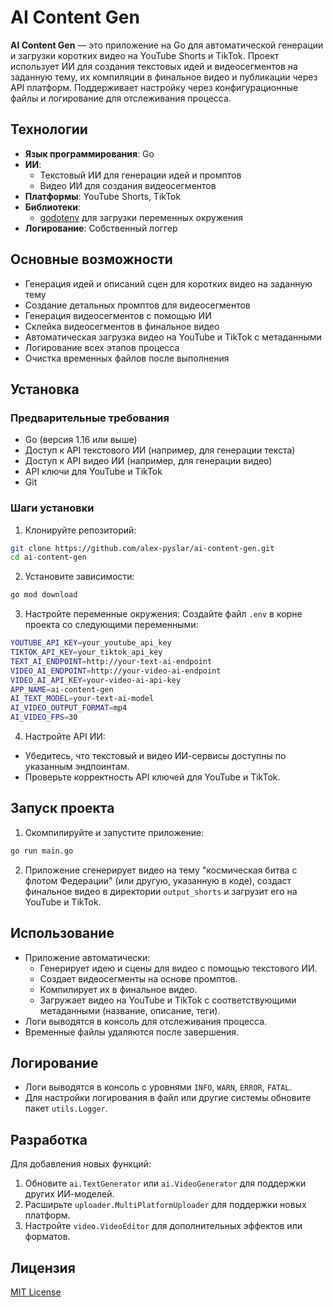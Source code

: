 # AI Content Gen

**AI Content Gen** — это приложение на Go для автоматической генерации и загрузки коротких видео на YouTube Shorts и TikTok. Проект использует ИИ для создания текстовых идей и видеосегментов на заданную тему, их компиляции в финальное видео и публикации через API платформ. Поддерживает настройку через конфигурационные файлы и логирование для отслеживания процесса.

## Технологии

- **Язык программирования**: Go
- **ИИ**:
  - Текстовый ИИ для генерации идей и промптов
  - Видео ИИ для создания видеосегментов
- **Платформы**: YouTube Shorts, TikTok
- **Библиотеки**:
  - [godotenv](https://github.com/joho/godotenv) для загрузки переменных окружения
- **Логирование**: Собственный логгер

## Основные возможности

- Генерация идей и описаний сцен для коротких видео на заданную тему
- Создание детальных промптов для видеосегментов
- Генерация видеосегментов с помощью ИИ
- Склейка видеосегментов в финальное видео
- Автоматическая загрузка видео на YouTube и TikTok с метаданными
- Логирование всех этапов процесса
- Очистка временных файлов после выполнения

## Установка

### Предварительные требования

- Go (версия 1.16 или выше)
- Доступ к API текстового ИИ (например, для генерации текста)
- Доступ к API видео ИИ (например, для генерации видео)
- API ключи для YouTube и TikTok
- Git

### Шаги установки

1. Клонируйте репозиторий:
```bash
git clone https://github.com/alex-pyslar/ai-content-gen.git
cd ai-content-gen
```

2. Установите зависимости:
```bash
go mod download
```

3. Настройте переменные окружения:
Создайте файл `.env` в корне проекта со следующими переменными:
```bash
YOUTUBE_API_KEY=your_youtube_api_key
TIKTOK_API_KEY=your_tiktok_api_key
TEXT_AI_ENDPOINT=http://your-text-ai-endpoint
VIDEO_AI_ENDPOINT=http://your-video-ai-endpoint
VIDEO_AI_API_KEY=your-video-ai-api-key
APP_NAME=ai-content-gen
AI_TEXT_MODEL=your-text-ai-model
AI_VIDEO_OUTPUT_FORMAT=mp4
AI_VIDEO_FPS=30
```

4. Настройте API ИИ:
- Убедитесь, что текстовый и видео ИИ-сервисы доступны по указанным эндпоинтам.
- Проверьте корректность API ключей для YouTube и TikTok.

## Запуск проекта

1. Скомпилируйте и запустите приложение:
```bash
go run main.go
```

2. Приложение сгенерирует видео на тему "космическая битва с флотом Федерации" (или другую, указанную в коде), создаст финальное видео в директории `output_shorts` и загрузит его на YouTube и TikTok.

## Использование

- Приложение автоматически:
  - Генерирует идею и сцены для видео с помощью текстового ИИ.
  - Создает видеосегменты на основе промптов.
  - Компилирует их в финальное видео.
  - Загружает видео на YouTube и TikTok с соответствующими метаданными (название, описание, теги).
- Логи выводятся в консоль для отслеживания процесса.
- Временные файлы удаляются после завершения.

## Логирование

- Логи выводятся в консоль с уровнями `INFO`, `WARN`, `ERROR`, `FATAL`.
- Для настройки логирования в файл или другие системы обновите пакет `utils.Logger`.

## Разработка

Для добавления новых функций:
1. Обновите `ai.TextGenerator` или `ai.VideoGenerator` для поддержки других ИИ-моделей.
2. Расширьте `uploader.MultiPlatformUploader` для поддержки новых платформ.
3. Настройте `video.VideoEditor` для дополнительных эффектов или форматов.

## Лицензия

[MIT License](LICENSE)